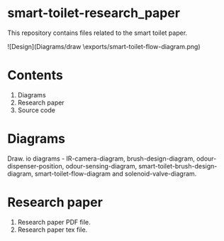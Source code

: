 # smart-toilet-research_paper
This repository contains files related to the smart toilet paper. 

![Design](‎⁨⁨Diagrams⁩/draw \exports⁩/smart-toilet-flow-diagram.png)


# Contents

1. Diagrams
2. Research paper
3. Source code

# Diagrams

Draw. io diagrams - IR-camera-diagram, brush-design-diagram, odour-dispenser-position, odour-sensing-diagram, smart-toilet-brush-design-diagram, smart-toilet-flow-diagram and solenoid-valve-diagram.

# Research paper

1. Research paper PDF file.
2. Research paper tex file.

